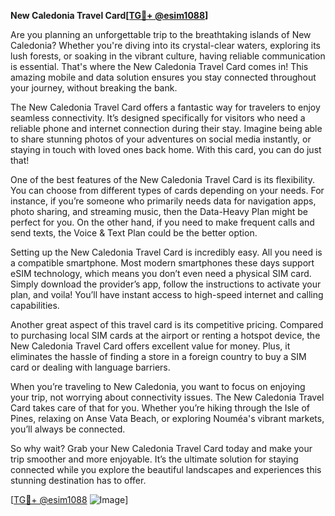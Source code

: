 **New Caledonia Travel Card[[TG💪+ @esim1088](https://t.me/s/esim1088)]**

Are you planning an unforgettable trip to the breathtaking islands of New Caledonia? Whether you're diving into its crystal-clear waters, exploring its lush forests, or soaking in the vibrant culture, having reliable communication is essential. That's where the New Caledonia Travel Card comes in! This amazing mobile and data solution ensures you stay connected throughout your journey, without breaking the bank.

The New Caledonia Travel Card offers a fantastic way for travelers to enjoy seamless connectivity. It’s designed specifically for visitors who need a reliable phone and internet connection during their stay. Imagine being able to share stunning photos of your adventures on social media instantly, or staying in touch with loved ones back home. With this card, you can do just that!

One of the best features of the New Caledonia Travel Card is its flexibility. You can choose from different types of cards depending on your needs. For instance, if you’re someone who primarily needs data for navigation apps, photo sharing, and streaming music, then the Data-Heavy Plan might be perfect for you. On the other hand, if you need to make frequent calls and send texts, the Voice & Text Plan could be the better option.

Setting up the New Caledonia Travel Card is incredibly easy. All you need is a compatible smartphone. Most modern smartphones these days support eSIM technology, which means you don’t even need a physical SIM card. Simply download the provider’s app, follow the instructions to activate your plan, and voila! You’ll have instant access to high-speed internet and calling capabilities.

Another great aspect of this travel card is its competitive pricing. Compared to purchasing local SIM cards at the airport or renting a hotspot device, the New Caledonia Travel Card offers excellent value for money. Plus, it eliminates the hassle of finding a store in a foreign country to buy a SIM card or dealing with language barriers.

When you’re traveling to New Caledonia, you want to focus on enjoying your trip, not worrying about connectivity issues. The New Caledonia Travel Card takes care of that for you. Whether you’re hiking through the Isle of Pines, relaxing on Anse Vata Beach, or exploring Nouméa's vibrant markets, you’ll always be connected.

So why wait? Grab your New Caledonia Travel Card today and make your trip smoother and more enjoyable. It’s the ultimate solution for staying connected while you explore the beautiful landscapes and experiences this stunning destination has to offer.

[[TG💪+ @esim1088](https://t.me/s/esim1088) ![Image](https://i.postimg.cc/Y0z9fWf4/image.png)]